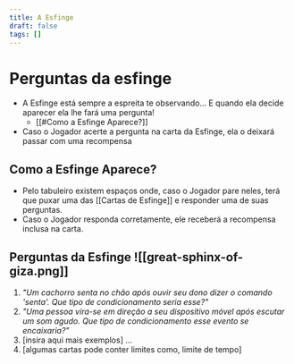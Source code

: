 ```yaml
---
title: A Esfinge
draft: false
tags: []
---
```

# Perguntas da esfinge

- A Esfinge está sempre a espreita te observando...  E quando ela decide aparecer ela lhe fará uma pergunta!   
	- [[#Como a Esfinge Aparece?]]  
- Caso o Jogador acerte a pergunta na carta da Esfinge, ela o deixará passar com uma recompensa  

## Como a Esfinge Aparece?

- Pelo tabuleiro existem espaços onde, caso o Jogador pare neles, terá que puxar uma das [[Cartas de Esfinge]] e responder uma de suas perguntas.
- Caso o Jogador responda corretamente, ele receberá a recompensa inclusa na carta.

## Perguntas da Esfinge ![[great-sphinx-of-giza.png]]

1. _"Um cachorro senta no chão após ouvir seu dono dizer o comando 'senta'. Que tipo de condicionamento seria esse?"_
2. _"Uma pessoa vira-se em direção a seu dispositivo móvel após escutar um som agudo. Que tipo de condicionamento esse evento se encaixaria?"_
3. \[insira aqui mais exemplos] ...
4. \[algumas cartas pode conter limites como, limite de tempo]